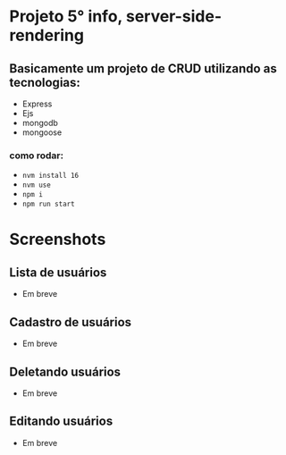 # Projeto 5° info, server-side-rendering

## Basicamente um projeto de CRUD utilizando as tecnologias:
- Express
- Ejs
- mongodb
- mongoose

### como rodar:
- `nvm install 16`
- `nvm use`
- `npm i`
- `npm run start`

# Screenshots

## Lista de usuários
- Em breve

## Cadastro de usuários
- Em breve

## Deletando usuários
- Em breve

## Editando usuários
- Em breve